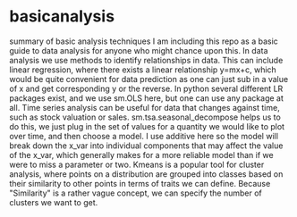# basicanalysis
summary of basic analysis techniques
 I am including this repo as a basic guide to data analysis for anyone who might chance upon this. In data analysis we use methods to identify relationships in data. This can include linear regression, where there exists a linear relationship y=mx+c, which would be quite convenient for data prediction as one can just sub in a value of x and get corresponding y or the reverse. In python several different LR packages exist, and we use sm.OLS here, but one can use any package at all. Time series analysis can be useful for data that changes against time, such as stock valuation or sales. sm.tsa.seasonal_decompose helps us to do this, we just plug in the set of values for a quantity we would like to plot over time, and then choose a model. I use additive here so the model will break down the x_var into individual components that may affect the value of the x_var, which generally makes for a more reliable model than if we were to miss a parameter or two. Kmeans is a popular tool for cluster analysis, where points on a distribution are grouped into classes based on their similarity to other points in terms of traits we can define. Because "Similarity" is a rather vague concept, we can specify the number of clusters we want to get. 
